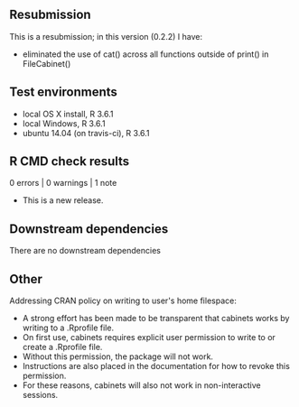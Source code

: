 ## Resubmission

This is a resubmission; in this version (0.2.2) I have: 

* eliminated the use of cat() across all functions outside of print() in FileCabinet()

## Test environments

* local OS X install, R 3.6.1
* local Windows, R 3.6.1
* ubuntu 14.04 (on travis-ci), R 3.6.1

## R CMD check results

0 errors | 0 warnings | 1 note

* This is a new release.

## Downstream dependencies

There are no downstream dependencies

## Other

Addressing CRAN policy on writing to user's home filespace: 

* A strong effort has been made to be transparent that cabinets works by writing to a .Rprofile file. 
* On first use, cabinets requires explicit user permission to write to or create a .Rprofile file. 
* Without this permission, the package will not work. 
* Instructions are also placed in the documentation for how to revoke this permission. 
* For these reasons, cabinets will also not work in non-interactive sessions. 
